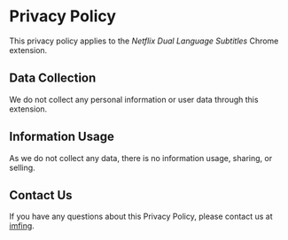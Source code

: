 # Privacy Policy

This privacy policy applies to the *Netflix Dual Language Subtitles* Chrome extension.

## Data Collection

We do not collect any personal information or user data through this extension.

## Information Usage

As we do not collect any data, there is no information usage, sharing, or selling.

## Contact Us

If you have any questions about this Privacy Policy, please contact us at [imfing](https://github.com/imfing/).
